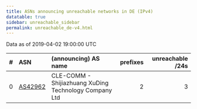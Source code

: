 ```yaml
---
title: ASNs announcing unreachable networks in DE (IPv4)
datatable: true
sidebar: unreachable_sidebar
permalink: unreachable_de-v4.html
---
```


Data as of 2019-04-02 19:00:00 UTC


<div class="datatable-begin"></div>

|   # | ASN                                    | (announcing) AS name                                  |   prefixes |   unreachable /24s |
|----:|:---------------------------------------|:------------------------------------------------------|-----------:|-------------------:|
|   0 | [AS42962](unreachable_AS42962-v4.html) | CLE-COMM - Shijiazhuang XuDing Technology Company Ltd |          2 |                  3 |

<div class="datatable-end"></div>